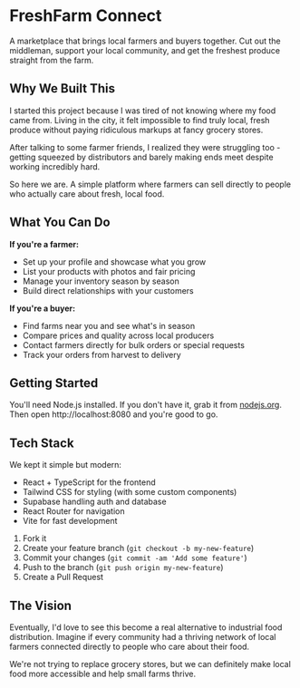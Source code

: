 # FreshFarm Connect

A marketplace that brings local farmers and buyers together. Cut out the middleman, support your local community, and get the freshest produce straight from the farm.

## Why We Built This

I started this project because I was tired of not knowing where my food came from. Living in the city, it felt impossible to find truly local, fresh produce without paying ridiculous markups at fancy grocery stores.

After talking to some farmer friends, I realized they were struggling too - getting squeezed by distributors and barely making ends meet despite working incredibly hard.

So here we are. A simple platform where farmers can sell directly to people who actually care about fresh, local food.

## What You Can Do

**If you're a farmer:**
- Set up your profile and showcase what you grow
- List your products with photos and fair pricing  
- Manage your inventory season by season
- Build direct relationships with your customers

**If you're a buyer:**
- Find farms near you and see what's in season
- Compare prices and quality across local producers
- Contact farmers directly for bulk orders or special requests
- Track your orders from harvest to delivery

## Getting Started

You'll need Node.js installed. If you don't have it, grab it from [nodejs.org](https://nodejs.org).
Then open http://localhost:8080 and you're good to go.

## Tech Stack

We kept it simple but modern:
- React + TypeScript for the frontend
- Tailwind CSS for styling (with some custom components)
- Supabase handling auth and database
- React Router for navigation
- Vite for fast development

1. Fork it
2. Create your feature branch (`git checkout -b my-new-feature`)
3. Commit your changes (`git commit -am 'Add some feature'`)
4. Push to the branch (`git push origin my-new-feature`)
5. Create a Pull Request

## The Vision
Eventually, I'd love to see this become a real alternative to industrial food distribution. Imagine if every community had a thriving network of local farmers connected directly to people who care about their food.

We're not trying to replace grocery stores, but we can definitely make local food more accessible and help small farms thrive.
